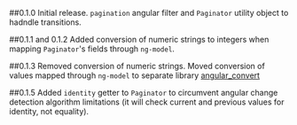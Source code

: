 ##0.1.0
Initial release. `pagination` angular filter and `Paginator` utility object to hadndle transitions.

##0.1.1 and 0.1.2
Added conversion of numeric strings to integers when mapping `Paginator`'s fields through `ng-model`.

##0.1.3
Removed conversion of numeric strings. Moved conversion of values mapped through `ng-model` to separate library [angular_convert](https://github.com/daydev/angular_convert.dart)

##0.1.5
Added `identity` getter to `Paginator` to circumvent angular change detection algorithm limitations (it will check current and previous values for identity, not equality).